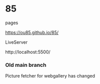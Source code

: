 # 85

pages

https://ou85.github.io/85/

LiveServer

http://localhost:5500/  


### Old main branch

Picture fetcher for webgallery has changed


